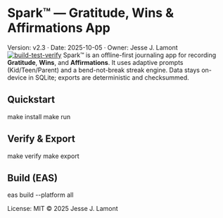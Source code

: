 # Spark™ — Gratitude, Wins & Affirmations App
Version: v2.3 · Date: 2025-10-05 · Owner: Jesse J. Lamont
[![build-test-verify](https://github.com/LamontLabs/Spark_production-/actions/workflows/ci.yml/badge.svg)](https://github.com/LamontLabs/Spark_production-/actions/workflows/ci.yml)
Spark™ is an offline-first journaling app for recording **Gratitude**, **Wins**, and **Affirmations**. It uses adaptive prompts (Kid/Teen/Parent) and a bend-not-break streak engine. Data stays on-device in SQLite; exports are deterministic and checksummed.

## Quickstart
make install
make run

## Verify & Export
make verify
make export

## Build (EAS)
eas build --platform all

License: MIT © 2025 Jesse J. Lamont
